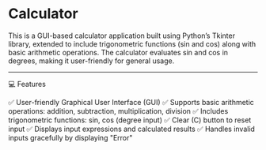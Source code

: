 # Calculator
This is a GUI-based calculator application built using Python’s Tkinter library, extended to include trigonometric functions (sin and cos) along with basic arithmetic operations. The calculator evaluates sin and cos in degrees, making it user-friendly for general usage.


---

💻 Features

✅ User-friendly Graphical User Interface (GUI)
✅ Supports basic arithmetic operations: addition, subtraction, multiplication, division
✅ Includes trigonometric functions: sin, cos (degree input)
✅ Clear (C) button to reset input
✅ Displays input expressions and calculated results
✅ Handles invalid inputs gracefully by displaying "Error"

